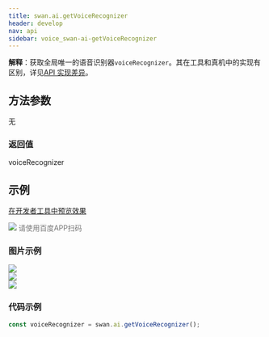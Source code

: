```yaml
---
title: swan.ai.getVoiceRecognizer
header: develop
nav: api
sidebar: voice_swan-ai-getVoiceRecognizer
---
```





**解释**：获取全局唯一的语音识别器`voiceRecognizer`。其在工具和真机中的实现有区别，详见[API 实现差异](https://smartprogram.baidu.com/docs/develop/devtools/diff/)。

 

## 方法参数 
无

### 返回值

voiceRecognizer

## 示例

 
<a href="swanide://fragment/2e32098e4419e91a5bf1173f190369021573999089554" title="在开发者工具中预览效果" target="_self">在开发者工具中预览效果</a>

<div class='scan-code-container'>
    <img src="https://b.bdstatic.com/miniapp/assets/images/doc_demo/fragment_getVoiceRecognizer.png" class="demo-qrcode-image" />
    <font color=#777 12px>请使用百度APP扫码</font>
</div>

### 图片示例 

<div class="m-doc-custom-examples">
    <div class="m-doc-custom-examples-correct">
        <img src="https://b.bdstatic.com/miniapp/images/getVoiceRecognizer2.gif">
    </div>
    <div class="m-doc-custom-examples-correct">
        <img src="https://b.bdstatic.com/miniapp/images/getVoiceRecognizer3.gif">
    </div>
    <div class="m-doc-custom-examples-correct">
        <img src="https://b.bdstatic.com/miniapp/images/getVoiceRecognizer.gif">
    </div>     
</div>

### 代码示例 



```js
const voiceRecognizer = swan.ai.getVoiceRecognizer();
```
